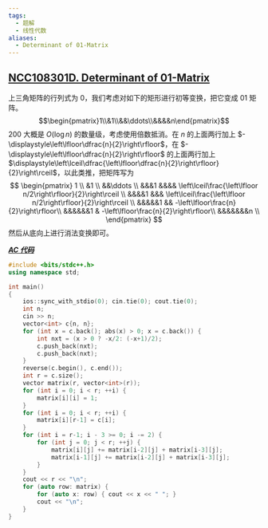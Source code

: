 ```yaml
---
tags:
  - 题解
  - 线性代数
aliases:
  - Determinant of 01-Matrix
---
```

## [NCC108301D. Determinant of 01-Matrix](https://ac.nowcoder.com/acm/contest/108301/D)

上三角矩阵的行列式为 $0$，我们考虑对如下的矩形进行初等变换，把它变成 01 矩阵。
$$\begin{pmatrix}1\\&1\\&&\ddots\\&&&&n\end{pmatrix}$$
$200$ 大概是 $O(\log n)$ 的数量级，考虑使用倍数抵消。在 $n$ 的上面两行加上 $-\displaystyle\left\lfloor\dfrac{n}{2}\right\rfloor$，在 $-\displaystyle\left\lfloor\dfrac{n}{2}\right\rfloor$ 的上面两行加上 $\displaystyle\left\lceil\dfrac{\left\lfloor\dfrac{n}{2}\right\rfloor}{2}\right\rceil$，以此类推，把矩阵写为
$$
\begin{pmatrix} 
1 \\
&1 \\
&&\ddots \\
&&&1 &&&& \left\lceil\frac{\left\lfloor n/2\right\rfloor}{2}\right\rceil \\
&&&&1 &&& \left\lceil\frac{\left\lfloor n/2\right\rfloor}{2}\right\rceil \\
&&&&&1 && -\left\lfloor\frac{n}{2}\right\rfloor\\
&&&&&&1 & -\left\lfloor\frac{n}{2}\right\rfloor\\
&&&&&&&n \\
\end{pmatrix}
$$
然后从底向上进行消法变换即可。

[***AC 代码***](https://ac.nowcoder.com/acm/contest/view-submission?submissionId=78919070)

```cpp
#include <bits/stdc++.h>
using namespace std;

int main()
{
    ios::sync_with_stdio(0); cin.tie(0); cout.tie(0);
    int n;
    cin >> n;
    vector<int> c{n, n};
    for (int x = c.back(); abs(x) > 0; x = c.back()) {
        int nxt = (x > 0 ? -x/2: (-x+1)/2);
        c.push_back(nxt);
        c.push_back(nxt);
    }
    reverse(c.begin(), c.end());
    int r = c.size();
    vector matrix(r, vector<int>(r));
    for (int i = 0; i < r; ++i) {
        matrix[i][i] = 1;
    }
    for (int i = 0; i < r; ++i) {
        matrix[i][r-1] = c[i];
    }
    for (int i = r-1; i - 3 >= 0; i -= 2) {
        for (int j = 0; j < r; ++j) {
            matrix[i][j] += matrix[i-2][j] + matrix[i-3][j];
            matrix[i-1][j] += matrix[i-2][j] + matrix[i-3][j];
        }
    }
    cout << r << "\n";
    for (auto row: matrix) {
        for (auto x: row) { cout << x << " "; }
        cout << "\n";
    }
}
```
